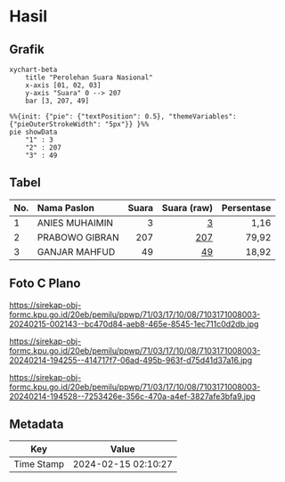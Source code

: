 # Hasil

## Grafik

```mermaid
xychart-beta
    title "Perolehan Suara Nasional"
    x-axis [01, 02, 03]
    y-axis "Suara" 0 --> 207
    bar [3, 207, 49]
```

```mermaid
%%{init: {"pie": {"textPosition": 0.5}, "themeVariables": {"pieOuterStrokeWidth": "5px"}} }%%
pie showData
    "1" : 3
    "2" : 207
    "3" : 49
```

## Tabel

| No. | Nama Paslon    | Suara | Suara (raw) | Persentase |
|:--- |:-------------- | -----:| -----------:| ----------:|
| 1   | ANIES MUHAIMIN | 3     | [3][p-1]    | 1,16       |
| 2   | PRABOWO GIBRAN | 207   | [207][p-2]  | 79,92      |
| 3   | GANJAR MAHFUD  | 49    | [49][p-3]   | 18,92      |


[p-1]: https://github.com/gigit-pemilu/pemilu-2024/blob/main/pilpres/hitung-suara/sub/71-sulawesi-utara/sub/03-kepulauan-sangihe/sub/17-tahuna/sub/1008-apengsembeka/sub/003-tps/sub/paslon-1.txt
[p-2]: https://github.com/gigit-pemilu/pemilu-2024/blob/main/pilpres/hitung-suara/sub/71-sulawesi-utara/sub/03-kepulauan-sangihe/sub/17-tahuna/sub/1008-apengsembeka/sub/003-tps/sub/paslon-2.txt
[p-3]: https://github.com/gigit-pemilu/pemilu-2024/blob/main/pilpres/hitung-suara/sub/71-sulawesi-utara/sub/03-kepulauan-sangihe/sub/17-tahuna/sub/1008-apengsembeka/sub/003-tps/sub/paslon-3.txt

## Foto C Plano

https://sirekap-obj-formc.kpu.go.id/20eb/pemilu/ppwp/71/03/17/10/08/7103171008003-20240215-002143--bc470d84-aeb8-465e-8545-1ec711c0d2db.jpg

https://sirekap-obj-formc.kpu.go.id/20eb/pemilu/ppwp/71/03/17/10/08/7103171008003-20240214-194255--414717f7-06ad-495b-963f-d75d41d37a16.jpg

https://sirekap-obj-formc.kpu.go.id/20eb/pemilu/ppwp/71/03/17/10/08/7103171008003-20240214-194528--7253426e-356c-470a-a4ef-3827afe3bfa9.jpg


## Metadata

| Key        | Value               |
| ---------- | ------------------- |
| Time Stamp | 2024-02-15 02:10:27 |



